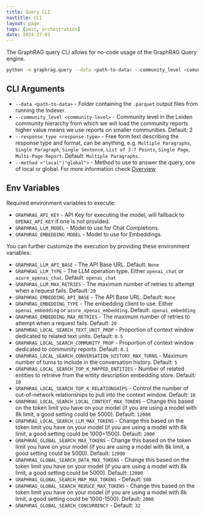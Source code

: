 ```yaml
---
title: Query CLI
navtitle: CLI
layout: page
tags: [post, orchestration]
date: 2024-27-03
---
```


The GraphRAG query CLI allows for no-code usage of the GraphRAG Query engine.

```bash
python -m graphrag.query --data <path-to-data> --community_level <comunit-level> --response_type <response-type> --method <"local"|"global"> <query>
```

## CLI Arguments

- `--data <path-to-data>` - Folder containing the `.parquet` output files from running the Indexer.
- `--community_level <community-level>` - Community level in the Leiden community hierarchy from which we will load the community reports higher value means we use reports on smaller communities. Default: 2
- `--response_type <response-type>` - Free form text describing the response type and format, can be anything, e.g. `Multiple Paragraphs`, `Single Paragraph`, `Single Sentence`, `List of 3-7 Points`, `Single Page`, `Multi-Page Report`. Default: `Multiple Paragraphs`.
- `--method <"local"|"global">` - Method to use to answer the query, one of local or global. For more information check [Overview](overview.md)

## Env Variables

Required environment variables to execute:
- `GRAPHRAG_API_KEY` - API Key for executing the model, will fallback to `OPENAI_API_KEY` if one is not provided.
- `GRAPHRAG_LLM_MODEL` - Model to use for Chat Completions.
- `GRAPHRAG_EMBEDDING_MODEL` - Model to use for Embeddings.

You can further customize the execution by providing these environment variables:

- `GRAPHRAG_LLM_API_BASE` - The API Base URL. Default: `None`
- `GRAPHRAG_LLM_TYPE` - The LLM operation type. Either `openai_chat` or `azure_openai_chat`. Default: `openai_chat`
- `GRAPHRAG_LLM_MAX_RETRIES` - The maximum number of retries to attempt when a request fails. Default: `20`
- `GRAPHRAG_EMBEDDING_API_BASE` - The API Base URL. Default: `None`
- `GRAPHRAG_EMBEDDING_TYPE` - The embedding client to use. Either `openai_embedding` or `azure_openai_embedding`. Default: `openai_embedding`
- `GRAPHRAG_EMBEDDING_MAX_RETRIES` - The maximum number of retries to attempt when a request fails. Default: `20`
- `GRAPHRAG_LOCAL_SEARCH_TEXT_UNIT_PROP` - Proportion of context window dedicated to related text units. Default: `0.5`
- `GRAPHRAG_LOCAL_SEARCH_COMMUNITY_PROP` - Proportion of context window dedicated to community reports. Default: `0.1`
- `GRAPHRAG_LOCAL_SEARCH_CONVERSATION_HISTORY_MAX_TURNS` - Maximum number of turns to include in the conversation history. Default: `5`
- `GRAPHRAG_LOCAL_SEARCH_TOP_K_MAPPED_ENTITIES` - Number of related entities to retrieve from the entity description embedding store. Default: `10`
- `GRAPHRAG_LOCAL_SEARCH_TOP_K_RELATIONSHIPS` - Control the number of out-of-network relationships to pull into the context window. Default: `10`
- `GRAPHRAG_LOCAL_SEARCH_LOCAL_CONTEXT_MAX_TOKENS` - Change this based on the token limit you have on your model (if you are using a model with 8k limit, a good setting could be 5000). Default: `12000`
- `GRAPHRAG_LOCAL_SEARCH_LLM_MAX_TOKENS` - Change this based on the token limit you have on your model (if you are using a model with 8k limit, a good setting could be 1000=1500). Default: `2000`
- `GRAPHRAG_GLOBAL_SEARCH_MAX_TOKENS` - Change this based on the token limit you have on your model (if you are using a model with 8k limit, a good setting could be 5000). Default: `12000`
- `GRAPHRAG_GLOBAL_SEARCH_DATA_MAX_TOKENS` - Change this based on the token limit you have on your model (if you are using a model with 8k limit, a good setting could be 5000). Default: `12000`
- `GRAPHRAG_GLOBAL_SEARCH_MAP_MAX_TOKENS` - Default: `500`
- `GRAPHRAG_GLOBAL_SEARCH_REDUCE_MAX_TOKENS` - Change this based on the token limit you have on your model (if you are using a model with 8k limit, a good setting could be 1000-1500). Default: `2000`
- `GRAPHRAG_GLOBAL_SEARCH_CONCURRENCY` - Default: `32`
